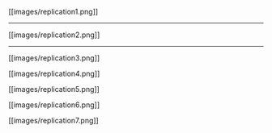 [[images/replication1.png]]
    




***

  
    
[[images/replication2.png]]
    
  
  

***

[[images/replication3.png]]
  
  
  
[[images/replication4.png]]
  
  
  
[[images/replication5.png]]
  
  
  
[[images/replication6.png]]
  
  
  
[[images/replication7.png]]